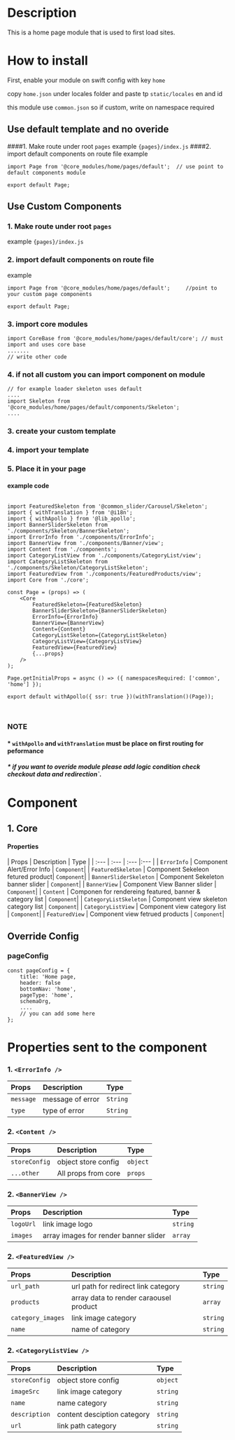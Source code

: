 # Description

This is a home page module that is used to first load sites.

# How to install
First, enable your module on swift config with key ````home````

copy `home.json` under locales folder and paste tp `static/locales` en and id

this module use `common.json` so if custom, write on namespace required


## Use default template and no overide
####1. Make route under root `pages` 
example `{pages}/index.js`
####2. import default components on route file 
example

```node
import Page from '@core_modules/home/pages/default';  // use point to default components module

export default Page;

```


## Use Custom Components

### 1. Make route under root `pages` 
example `{pages}/index.js`
### 2. import default components on route file 
example

```node
import Page from '@core_modules/home/pages/default';     //point to your custom page components

export default Page;

```

### 3. import core modules
```node
import CoreBase from '@core_modules/home/pages/default/core'; // must import and uses core base
....... 
// write other code
```

### 4. if not all custom you can import component on module

```node
// for example loader skeleton uses default
....
import Skeleton from '@core_modules/home/pages/default/components/Skeleton';
....

```

### 3. create your custom template
### 4. import your template
### 5. Place it in your page
#### example code


```node

import FeaturedSkeleton from '@common_slider/Carousel/Skeleton';
import { withTranslation } from '@i18n';
import { withApollo } from '@lib_apollo';
import BannerSliderSkeleton from './components/Skeleton/BannerSkeleton';
import ErrorInfo from './components/ErrorInfo';
import BannerView from './components/Banner/view';
import Content from './components';
import CategoryListView from './components/CategoryList/view';
import CategoryListSkeleton from './components/Skeleton/CategoryListSkeleton';
import FeaturedView from './components/FeaturedProducts/view';
import Core from './core';

const Page = (props) => (
    <Core
        FeaturedSkeleton={FeaturedSkeleton}
        BannerSliderSkeleton={BannerSliderSkeleton}
        ErrorInfo={ErrorInfo}
        BannerView={BannerView}
        Content={Content}
        CategoryListSkeleton={CategoryListSkeleton}
        CategoryListView={CategoryListView}
        FeaturedView={FeaturedView}
        {...props}
    />
);

Page.getInitialProps = async () => ({ namespacesRequired: ['common', 'home'] });

export default withApollo({ ssr: true })(withTranslation()(Page));



```

### NOTE
#### * `withApollo` and `withTranslation` must be place on first routing for peformance
##### * if you want to overide module please add logic condition check checkout data and redirection`. 


# Component

## 1. Core
#### Properties
| Props       | Description | Type |
| :---        | :---     | :---        |:---  |
| `ErrorInfo`  |  Component Alert/Error Info     | `Component`|
| `FeaturedSkeleton`  |  Component Sekeleon fetured product| `Component`|
| `BannerSliderSkeleton`  |  Component Sekeleton banner slider   | `Component`|
| `BannerView`  |   Component View Banner slider   | `Component`|
| `Content`  |   Componen for rendereing featured, banner & category list    | `Component`|
| `CategoryListSkeleton`  |  Component view skeleton category list    | `Component`|
| `CategoryListView`  | Component view category list     | `Component`|
| `FeaturedView`  |  Component view fetrued products   | `Component`|

## Override Config
### pageConfig

```node
const pageConfig = {
    title: 'Home page,
    header: false
    bottomNav: 'home',
    pageType: 'home',
    schemaOrg,
    ....
    // you can add some here
};
```

# Properties sent to the component

### 1. `<ErrorInfo />`
| Props       | Description | Type |
| :---        | :---        |:---  |
| `message`     |  message of error      | `String`|
| `type`        |  type of error      | `String`|

### 2. `<Content />`
| Props       | Description | Type |
| :---        | :---        |:---  |
| `storeConfig`     |  object store config     | `object`|
| `...other`     |  All props from core      | `props`|

### 2. `<BannerView />`
| Props       | Description | Type |
| :---        | :---        |:---  |
|`logoUrl`| link image logo | `string`|
|`images`| array images for render banner slider | `array`|

### 2. `<FeaturedView />`
| Props       | Description | Type |
| :---        | :---        |:---  |
|`url_path`| url path for redirect link category | `string`|
|`products`| array data to render caraousel product | `array`|
|`category_images`| link image category | `string`|
|`name`| name of category | `string`|

### 2. `<CategoryListView />`
| Props       | Description | Type |
| :---        | :---        |:---  |
|`storeConfig`| object store config  | `object`|
|`imageSrc`| link image category | `string`|
|`name`| name category | `string`|
|`description`| content desciption category| `string`|
|`url`| link path category | `string`|



